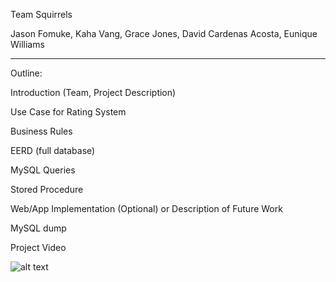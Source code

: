 Team Squirrels

Jason Fomuke, Kaha Vang, Grace Jones, David Cardenas Acosta, Eunique Williams

_______________________________________________________________________________

Outline:

Introduction (Team, Project Description)

Use Case for Rating System

Business Rules

EERD (full database)

MySQL Queries

Stored Procedure

Web/App Implementation (Optional) or Description of Future Work

MySQL dump

Project Video



![alt text](https://github.com/jfomuke/Team_Squirels_Database-ITCS_3160/blob/main/Deliverable_3/EERD_3.png)
